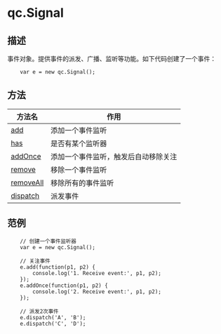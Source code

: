 # qc.Signal

## 描述
事件对象。提供事件的派发、广播、监听等功能。如下代码创建了一个事件：
````
	var e = new qc.Signal();
````

## 方法
| 方法名 | 作用 |
| ------------- |-------------|
| [add](add.md) | 添加一个事件监听 |
| [has](has.md) | 是否有某个监听器 |
| [addOnce](addOnce.md) | 添加一个事件监听，触发后自动移除关注 |
| [remove](remove.md) | 移除一个事件监听 |
| [removeAll](removeAll.md) | 移除所有的事件监听 |
| [dispatch](dispatch.md) | 派发事件 |

## 范例
````
	// 创建一个事件监听器
	var e = new qc.Signal();

	// 关注事件
	e.add(function(p1, p2) {
		console.log('1. Receive event:', p1, p2);
	});
	e.addOnce(function(p1, p2) {
		console.log('2. Receive event:', p1, p2);
	});

	// 派发2次事件
	e.dispatch('A', 'B');
	e.dispatch('C', 'D');
````